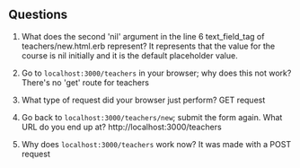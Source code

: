 ## Questions

1. What does the second 'nil' argument in the line 6 text_field_tag of teachers/new.html.erb represent?
It represents that the value for the course is nil initially and it is the default placeholder value.

2. Go to `localhost:3000/teachers` in your browser; why does this not work?
There's no 'get' route for teachers

3. What type of request did your browser just perform?
GET request

4. Go back to `localhost:3000/teachers/new`; submit the form again. What URL do you end up at?
http://localhost:3000/teachers

5. Why does `localhost:3000/teachers` work now?
It was made with a POST request